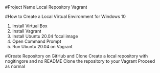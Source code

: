 #Project Name
Local Repository Vagrant

#How to Create a Local Virtual Environment for Windows 10
1. Install Virtual Box
2. Install Vagrant
3. Install Ubuntu 20.04 focal image
4. Open Command Prompt
5. Run Ubuntu 20.04 on Vagrant

#Create Repository on GitHub and Clone
Create a local repository with nogitingore and no README
Clone the repository to your Vagrant
Proceed as normal
